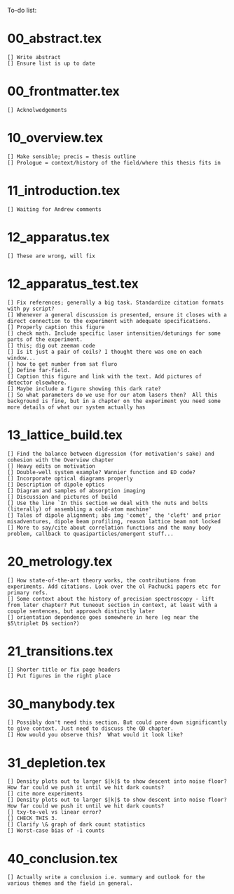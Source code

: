 To-do list:
# 00_abstract.tex
	[] Write abstract
	[] Ensure list is up to date
# 00_frontmatter.tex
	[] Acknolwedgements
# 10_overview.tex
	[] Make sensible; precis = thesis outline
	[] Prologue = context/history of the field/where this thesis fits in
# 11_introduction.tex
	[] Waiting for Andrew comments
# 12_apparatus.tex
	[] These are wrong, will fix
# 12_apparatus_test.tex
	[] Fix references; generally a big task. Standardize citation formats with py script?
	[] Whenever a general discussion is presented, ensure it closes with a direct connection to the experiment with adequate specifications.
	[] Properly caption this figure
	[] check math. Include specific laser intensities/detunings for some parts of the experiment.
	[] this; dig out zeeman code
	[] Is it just a pair of coils? I thought there was one on each window...
	[] how to get number from sat fluro
	[] Define far-field.
	[] Caption this figure and link with the text. Add pictures of detector elsewhere.
	[] Maybe include a figure showing this dark rate?
	[] So what parameters do we use for our atom lasers then?  All this background is fine, but in a chapter on the experiment you need some more details of what our system actually has
# 13_lattice_build.tex
	[] Find the balance between digression (for motivation's sake) and cohesion with the Overview chapter
	[] Heavy edits on motivation
	[] Double-well system example? Wannier function and ED code?
	[] Incorporate optical diagrams properly
	[] Description of dipole optics
	[] Diagram and samples of absorption imaging
	[] Discussion and pictures of build
	[] Use the line `In this section we deal with the nuts and bolts (literally) of assembling a cold-atom machine'
	[] Tales of dipole alignment; abs img 'comet', the 'cleft' and prior misadventures, dipole beam profiling, reason lattice beam not locked
	[] More to say/cite about correlation functions and the many body problem, callback to quasiparticles/emergent stuff...
# 20_metrology.tex
	[] How state-of-the-art theory works, the contributions from experiments. Add citations. Look over the ol Pachucki papers etc for primary refs. 
	[] Some context about the history of precision spectroscopy - lift from later chapter? Put tuneout section in context, at least with a couple sentences, but approach distinctly later
	[] orientation dependence goes somewhere in here (eg near the $5\triplet D$ section?)
# 21_transitions.tex
	[] Shorter title or fix page headers
	[] Put figures in the right place
# 30_manybody.tex
	[] Possibly don't need this section. But could pare down significantly to give context. Just need to discuss the QD chapter.
	[] How would you observe this?  What would it look like?
# 31_depletion.tex
	[] Density plots out to larger $|k|$ to show descent into noise floor? How far could we push it until we hit dark counts?
	[] cite more experiments
	[] Density plots out to larger $|k|$ to show descent into noise floor? How far could we push it until we hit dark counts?
	[] txy-to-vel vs linear error?
	[] CHECK THIS 3.
	[] Clarify \& graph of dark count statistics
	[] Worst-case bias of -1 counts
# 40_conclusion.tex
	[] Actually write a conclusion i.e. summary and outlook for the various themes and the field in general.

